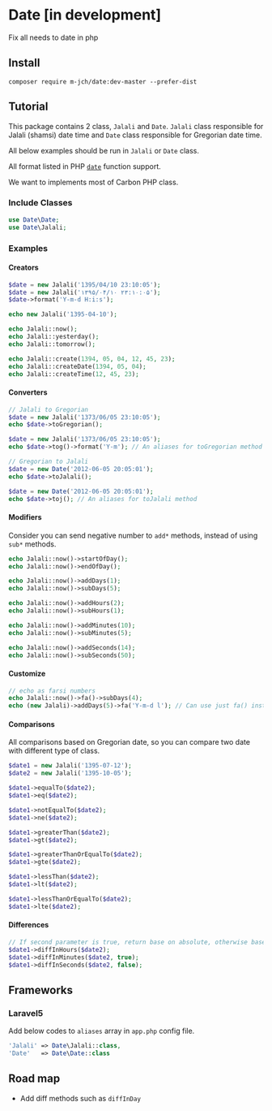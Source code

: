 # Date [in development]

Fix all needs to date in php

## Install

```
composer require m-jch/date:dev-master --prefer-dist
```

## Tutorial

This package contains 2 class, ```Jalali``` and ```Date```. ```Jalali``` class responsible for Jalali (shamsi) date time and ```Date``` class responsible for Gregorian date time.

All below examples should be run in ```Jalali``` or ```Date``` class.

All format listed in PHP [```date```](http://php.net/manual/en/function.date.php) function support.

We want to implements most of Carbon PHP class.

### Include Classes

```php
use Date\Date;
use Date\Jalali;
```

### Examples

#### Creators

```php
$date = new Jalali('1395/04/10 23:10:05');
$date = new Jalali('۱۳۹۵/۰۴/۱۰ ۲۳:۱۰:۰۵');
$date->format('Y-m-d H:i:s');

echo new Jalali('1395-04-10');

echo Jalali::now();
echo Jalali::yesterday();
echo Jalali::tomorrow();

echo Jalali::create(1394, 05, 04, 12, 45, 23);
echo Jalali::createDate(1394, 05, 04);
echo Jalali::createTime(12, 45, 23);
```

#### Converters

```php
// Jalali to Gregorian
$date = new Jalali('1373/06/05 23:10:05');
echo $date->toGregorian();

$date = new Jalali('1373/06/05 23:10:05');
echo $date->tog()->format('Y-m'); // An aliases for toGregorian method

// Gregorian to Jalali
$date = new Date('2012-06-05 20:05:01');
echo $date->toJalali();

$date = new Date('2012-06-05 20:05:01');
echo $date->toj(); // An aliases for toJalali method
```

#### Modifiers

Consider you can send negative number to ```add*``` methods, instead of using ```sub*``` methods.

```php
echo Jalali::now()->startOfDay();
echo Jalali::now()->endOfDay();

echo Jalali::now()->addDays(1);
echo Jalali::now()->subDays(5);

echo Jalali::now()->addHours(2);
echo Jalali::now()->subHours(1);

echo Jalali::now()->addMinutes(10);
echo Jalali::now()->subMinutes(5);

echo Jalali::now()->addSeconds(14);
echo Jalali::now()->subSeconds(50);
```

#### Customize

```php
// echo as farsi numbers
echo Jalali::now()->fa()->subDays(4);
echo (new Jalali)->addDays(5)->fa('Y-m-d l'); // Can use just fa() instead of fa()->format()
```

#### Comparisons

All comparisons based on Gregorian date, so you can compare two date with different type of class.

```php
$date1 = new Jalali('1395-07-12');
$date2 = new Jalali('1395-10-05');

$date1->equalTo($date2);
$date1->eq($date2);

$date1->notEqualTo($date2);
$date1->ne($date2);

$date1->greaterThan($date2);
$date1->gt($date2);

$date1->greaterThanOrEqualTo($date2);
$date1->gte($date2);

$date1->lessThan($date2);
$date1->lt($date2);

$date1->lessThanOrEqualTo($date2);
$date1->lte($date2);
```

#### Differences

```php
// If second parameter is true, return base on absolute, otherwise base on difference, default is true
$date1->diffInHours($date2);
$date1->diffInMinutes($date2, true);
$date1->diffInSeconds($date2, false);
```

## Frameworks

### Laravel5

Add below codes to ```aliases``` array in ```app.php``` config file.

```php
'Jalali' => Date\Jalali::class,
'Date'   => Date\Date::class
```

## Road map

* Add diff methods such as ```diffInDay```
